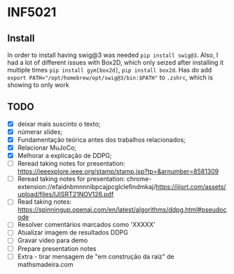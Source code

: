 # INF5021

## Install
In order to install having swig@3 was needed `pip install swig@3`.
Also, I had a lot of different issues with Box2D, which only seized after installing it multiple times `pip install gym[box2d]`, `pip install box2d`.
Has do add `export PATH="/opt/homebrew/opt/swig@3/bin:$PATH"` to `.zshrc`, which is showing to only work

## TODO
- [X] deixar mais suscinto o texto;
- [X] númerar slides;
- [X] Fundamentação teórica antes dos trabalhos relacionados;
- [X] Relacionar MuJoCo;
- [X] Melhorar a explicação de DDPG;
- [ ] Reread taking notes for presentation: https://ieeexplore.ieee.org/stamp/stamp.jsp?tp=&arnumber=8581309 
- [ ] Reread taking notes for presentation: chrome-extension://efaidnbmnnnibpcajpcglclefindmkaj/https://ijisrt.com/assets/upload/files/IJISRT21NOV126.pdf
- [ ] Read taking notes: https://spinningup.openai.com/en/latest/algorithms/ddpg.html#pseudocode
- [ ] Resolver comentários marcados como 'XXXXX'
- [ ] Atualizar imagem de resultados DDPG
- [ ] Gravar vídeo para demo
- [ ] Prepare presentation notes
- [ ] Extra - tirar mensagem de "em construção da raíz" de mathsmadeira.com
